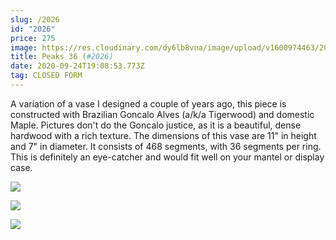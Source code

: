 ```yaml
---
slug: /2026
id: "2026"
price: 275
image: https://res.cloudinary.com/dy6lb8vna/image/upload/v1600974463/2026a.jpg
title: Peaks 36 (#2026)
date: 2020-09-24T19:08:53.773Z
tag: CLOSED FORM
---
```

A variation of a vase I designed a couple of years ago, this piece is constructed with Brazilian Goncalo Alves (a/k/a Tigerwood) and domestic Maple.  Pictures don't do the Goncalo justice, as it is a beautiful, dense hardwood with a rich texture.  The dimensions of this vase are 11" in height and 7" in diameter.  It consists of 468 segments, with 36 segments per ring.  This is definitely an eye-catcher and would fit well on your mantel or display case.

![](https://res.cloudinary.com/dy6lb8vna/image/upload/v1600974915/2026b.jpg)

![](https://res.cloudinary.com/dy6lb8vna/image/upload/v1600974961/2026c.jpg)

![](https://res.cloudinary.com/dy6lb8vna/image/upload/v1600975001/2026d.jpg)